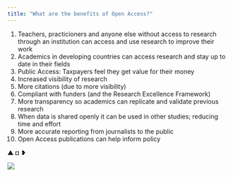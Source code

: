 ```yaml
---
title: "What are the benefits of Open Access?"
---
```


1.  Teachers, practicioners and anyone else without access to research through an institution can access and use research to improve their work
1.  Academics in developing countries can access research and stay up to date in their fields
1.  Public Access: Taxpayers feel they get value for their money
1.  Increased visibility of research
1.  More citations (due to more visibility)
1.  Compliant with funders (and the Research Excellence Framework)
1.  More transparency so academics can replicate and validate previous research
1.  When data is shared openly it can be used in other studies; reducing time and effort
1.  More accurate reporting from journalists to the public
1.  Open Access publications can help inform policy

▲ ◘ ❥

[![](https://img.shields.io/website?label=Continue&style=for-the-badge&up_message=Go%21&url=https%3A%2F%2Fdanielroelfs.com)](/common/decipher)
